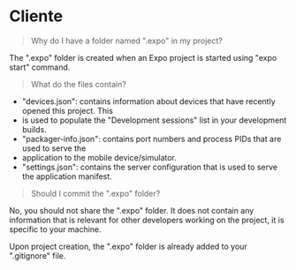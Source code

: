 # Cliente

> Why do I have a folder named ".expo" in my project?

The ".expo" folder is created when an Expo project is started using "expo start" command.

> What do the files contain?

- "devices.json": contains information about devices that have recently opened this project. This
- is used to populate the "Development sessions" list in your development builds.
- "packager-info.json": contains port numbers and process PIDs that are used to serve the
- application to the mobile device/simulator.
- "settings.json": contains the server configuration that is used to serve the application manifest.

> Should I commit the ".expo" folder?

No, you should not share the ".expo" folder. It does not contain any information that is relevant
for other developers working on the project, it is specific to your machine.

Upon project creation, the ".expo" folder is already added to your ".gitignore" file.
